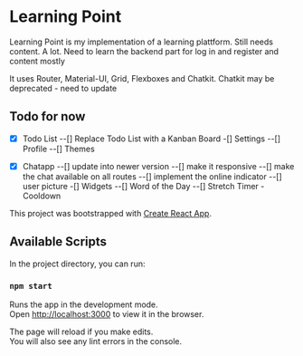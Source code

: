 # Learning Point
Learning Point is my implementation of a learning plattform. Still needs content. A lot.
Need to learn the backend part for log in and register and content mostly

It uses Router, Material-UI, Grid, Flexboxes and Chatkit.
Chatkit may be deprecated - need to update

## Todo for now
-[x] Todo List
--[] Replace Todo List with a Kanban Board
-[] Settings
--[] Profile
--[] Themes
-[x] Chatapp
--[] update into newer version
--[] make it responsive
--[] make the chat available on all routes
--[] implement the online indicator
--[] user picture
-[] Widgets
--[] Word of the Day
--[] Stretch Timer - Cooldown

  


This project was bootstrapped with [Create React App](https://github.com/facebook/create-react-app).

## Available Scripts

In the project directory, you can run:

### `npm start`

Runs the app in the development mode.<br>
Open [http://localhost:3000](http://localhost:3000) to view it in the browser.

The page will reload if you make edits.<br>
You will also see any lint errors in the console.

